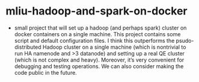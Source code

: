 # mliu-hadoop-and-spark-on-docker
* small project that will set up a hadoop (and perhaps spark) cluster on docker containers on a single machine. This project contains some script and default configuration files. I think this outperforms the psudo-distributed Hadoop cluster on a single machine (which is nontrivial to run HA namenode and >3 datanode) and setting up a real QE cluster (which is not complex and heavy). Moreover, it’s very convenient for debugging and testing operations. We can also consider making the code public in the future.
